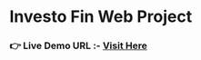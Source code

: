 # Investo Fin Web Project
### **👉 Live Demo URL :-** <a href="https://shreyash00007.github.io/Investo-Fin-Web-Project/">**Visit Here**</a>
